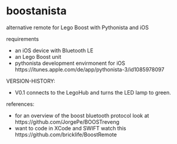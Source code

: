 # boostanista
alternative remote for Lego Boost with Pythonista and iOS

requirements
<ul>
<li>an iOS device with Bluetooth LE</li>
<li>an Lego Boost unit</li>
<li>pythonista development envirmonent for iOS https://itunes.apple.com/de/app/pythonista-3/id1085978097</li>
</ul>

VERSION-HISTORY:
<ul>
<li>V0.1 connects to the LegoHub and turns the LED lamp to green.</li>
</ul>

references:
<ul>
<li>for an overview of the boost bluetooth protocol look at https://github.com/JorgePe/BOOSTreveng</li>
<li>want to code in XCode and SWIFT watch this https://github.com/bricklife/BoostRemote</li>
</ul>
